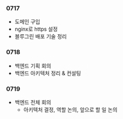### 0717

- 도메인 구입
- nginx로 https 설정
- 블루그린 배포 기술 정리

### 0718

- 백엔드 기획 회의
- 백엔드 아키텍처 정리 & 컨설팅

### 0719

- 백엔드 전체 회의
    - 아키텍처 결정, 역할 논의, 앞으로 할 일 논의 
